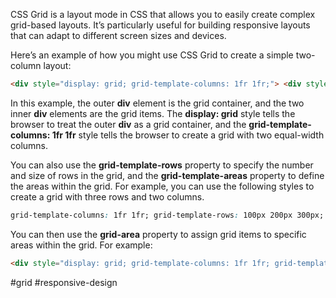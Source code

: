 
CSS Grid is a layout mode in CSS that allows you to easily create complex grid-based layouts. It’s particularly useful for building responsive layouts that can adapt to different screen sizes and devices.

Here’s an example of how you might use CSS Grid to create a simple two-column layout:

```html
<div style="display: grid; grid-template-columns: 1fr 1fr;"> <div style="background-color: lightblue;">Column 1</div> <div style="background-color: lightgreen;">Column 2</div> </div>
```


In this example, the outer **div** element is the grid container, and the two inner **div** elements are the grid items. The **display: grid** style tells the browser to treat the outer **div** as a grid container, and the **grid-template-columns: 1fr 1fr** style tells the browser to create a grid with two equal-width columns.

You can also use the **grid-template-rows** property to specify the number and size of rows in the grid, and the **grid-template-areas** property to define the areas within the grid. For example, you can use the following styles to create a grid with three rows and two columns.

```css
grid-template-columns: 1fr 1fr; grid-template-rows: 100px 200px 300px; grid-template-areas: "header header" "sidebar main" "footer footer";
```

You can then use the **grid-area** property to assign grid items to specific areas within the grid. For example:

```html
<div style="display: grid; grid-template-columns: 1fr 1fr; grid-template-rows: 100px 200px 300px; grid-template-areas: 'header header' 'sidebar main' 'footer footer';"> <div style="grid-area: header; background-color: lightblue;">Header</div> <div style="grid-area: sidebar; background-color: lightgreen;">Sidebar</div> <div style="grid-area: main; background-color: lightyellow;">Main content</div> <div style="grid-area: footer; background-color: lightpink;">Footer</div> </div>
```

#grid #responsive-design 
